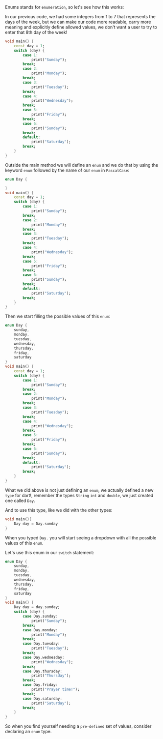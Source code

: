 Enums stands for `enumeration`, so let's see how this works:

In our previous code, we had some integers from 1 to 7 that represents the days of the week, but we can make our code more readable, carry more meaning and explicitly define allowed values, we don't want a user to try to enter that 8th day of the week!

```dart
void main() {
    const day = 1;
    switch (day) {
        case 1:
            print("Sunday");
        break;
        case 2:
            print("Monday");
        break;
        case 3:
            print("Tuesday");
        break;
        case 4:
            print("Wednesday");
        break;
        case 5:
            print("Friday");
        break;
        case 6:
            print("Sunday");
        break;
        default:
            print("Saturday");
        break;
    }
}
```

Outside the main method we will define an `enum` and we do that by using the keyword `enum` followed by the name of our `enum` in `PascalCase`:

```dart
enum Day {

}
void main() {
    const day = 1;
    switch (day) {
        case 1:
            print("Sunday");
        break;
        case 2:
            print("Monday");
        break;
        case 3:
            print("Tuesday");
        break;
        case 4:
            print("Wednesday");
        break;
        case 5:
            print("Friday");
        break;
        case 6:
            print("Sunday");
        break;
        default:
            print("Saturday");
        break;
    }
}
```

Then we start filling the possible values of this `enum`:

```dart
enum Day {
    sunday,
    monday,
    tuesday,
    wednesday,
    thursday,
    friday,
    saturday
}
void main() {
    const day = 1;
    switch (day) {
        case 1:
            print("Sunday");
        break;
        case 2:
            print("Monday");
        break;
        case 3:
            print("Tuesday");
        break;
        case 4:
            print("Wednesday");
        break;
        case 5:
            print("Friday");
        break;
        case 6:
            print("Sunday");
        break;
        default:
            print("Saturday");
        break;
    }
}
```

What we did above is not just defining an `enum`, we actually defined a new `type` for dart!, remember the types `String` `int` and `double`, we just created one called `Day`.

And to use this type, like we did with the other types:

```dart
void main(){
    Day day = Day.sunday
}
```

When you typed `Day.` you will start seeing a dropdown with all the possible values of this `enum`.

Let's use this enum in our `switch` statement:

```dart
enum Day {
    sunday,
    monday,
    tuesday,
    wednesday,
    thursday,
    friday,
    saturday
}
void main() {
    Day day = day.sunday;
    switch (day) {
        case Day.sunday:
            print("Sunday");
        break;
        case Day.monday:
            print("Monday");
        break;
        case Day.tuesday:
            print("Tuesday");
        break;
        case Day.wednesday:
            print("Wednesday");
        break;
        case Day.thursday:
            print("Thursday");
        break;
        case Day.friday:
            print("Prayer time!");
        break;
        case Day.saturday:
            print("Saturday");
        break;
    }
}
```

So when you find yourself needing a `pre-defined` set of values, consider declaring an `enum` type.
